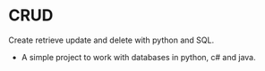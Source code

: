 # CRUD
Create retrieve update and delete with python and SQL.

- A simple project to work with databases in python, c# and java.